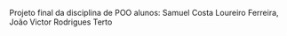 Projeto final da disciplina de POO
alunos: Samuel Costa Loureiro Ferreira, João Victor Rodrigues Terto
